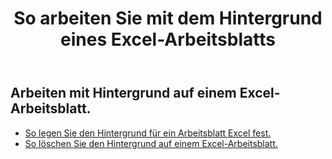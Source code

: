 ﻿---
title: So arbeiten Sie mit dem Hintergrund eines Excel-Arbeitsblatts
second_title: Aspose.Cells Cloud Documen
linktitle: Hintergrund
type: docs
url: /de/worksheets/background/
keywords: How to work with background on an Excel worksheet
description: Aspose.Cells Cloud REST API unterstützt die Arbeit mit Hintergrundinformationen auf einem Excel Arbeitsblatt. SDK unterstützt verschiedene Entwicklungssprachen. Dazu gehören Android, C#, Go, Java, NodeJS, Perl, PHP, Python, Ruby und Swift.
weight: 20
kwords: Excel, Office Cloud, REST API, Tabellenkalkulation, PDF, CSV, Json, Markdown, So arbeiten Sie mit dem Hintergrund auf einem Excel-Arbeitsblatt
---
## Arbeiten mit Hintergrund auf einem Excel-Arbeitsblatt.

- [So legen Sie den Hintergrund für ein Arbeitsblatt Excel fest.](/cells/de/worksheets/background/add/) 
- [So löschen Sie den Hintergrund auf einem Excel-Arbeitsblatt.](/cells/de/worksheets/background/delete/) 


